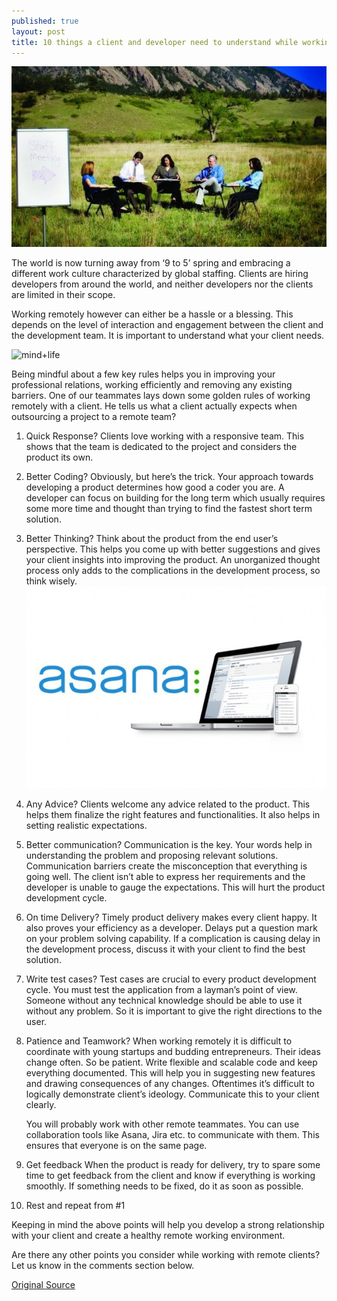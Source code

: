 ```yaml
---
published: true
layout: post
title: 10 things a client and developer need to understand while working remotely 
---
```



![Staff Meeting](/images/0.jpeg#center "Staff Meeting")

The world is now turning away from ‘9 to 5’ spring and embracing a different work culture characterized by global staffing. Clients are hiring developers from around the world, and neither developers nor the clients are limited in their scope.

Working remotely however can either be a hassle or a blessing. This depends on the level of interaction and engagement between the client and the development team. It is important to understand what your client needs.

![mind+life](https://media.licdn.com/dms/image/C4E12AQG3ONOiJNsLfQ/article-inline_image-shrink_1000_1488/0?e=1574294400&v=beta&t=VYXsLnb1EnrWbav57KToIqtuYENnuT5HGsxDs7jhdkQ#center)


Being mindful about a few key rules helps you in improving your professional relations, working efficiently and removing any existing barriers. One of our teammates lays down some golden rules of working remotely with a client. He tells us what a client actually expects when outsourcing a project to a remote team?



1. Quick Response?
    Clients love working with a responsive team. This shows that the team is dedicated to the project and considers the product its own.

2. Better Coding?
    Obviously, but here’s the trick. Your approach towards developing a product determines how good a coder you are. A developer can focus on building for the long term which usually requires some more time and thought than trying to find the fastest short term solution.

3. Better Thinking?
   Think about the product from the end user’s perspective. This helps you come up with better suggestions and gives your client insights into improving the product. An unorganized thought process only adds to the complications in the development process, so think wisely.
   ![Asana](/images/asana.jpeg#center "Asana")

4. Any Advice?
    Clients welcome any advice related to the product. This helps them finalize the right features and functionalities. It also helps in setting realistic expectations.

5. Better communication?
   Communication is the key. Your words help in understanding the problem and proposing relevant solutions. Communication barriers create the misconception that everything is going well. The client isn’t able to express her requirements and the developer is unable to gauge the expectations. This will hurt the product development cycle.

6. On time Delivery?
   Timely product delivery makes every client happy. It also proves your efficiency as a developer. Delays put a question mark on your problem solving capability. If a complication is causing delay in the development process, discuss it with your client to find the best solution.

7. Write test cases?
   Test cases are crucial to every product development cycle. You must test the application from a layman’s point of view. Someone without any technical knowledge should be able to use it without any problem. So it is important to give the right directions to the user.

8. Patience and Teamwork?
   When working remotely it is difficult to coordinate with young startups and budding entrepreneurs. Their ideas change often. So be patient.
   Write flexible and scalable code and keep everything documented. This will help you in suggesting new features and drawing consequences of any changes. Oftentimes it’s difficult to logically demonstrate client’s ideology. Communicate this to your client clearly.

   You will probably work with other remote teammates. You can use collaboration tools like Asana, Jira etc. to communicate with them. This ensures that everyone is on the same page.

9. Get feedback
    When the product is ready for delivery, try to spare some time to get feedback from the client and know if everything is working smoothly. If something needs to be fixed, do it as soon as possible.

10. Rest and repeat from #1
    


Keeping in mind the above points will help you develop a strong relationship with your client and create a healthy remote working environment.

Are there any other points you consider while working with remote clients? Let us know in the comments section below.
   

[Original Source](https://www.linkedin.com/pulse/20141113034206-205798158-10-things-a-client-developer-need-to-understand-while-working-remotely/)